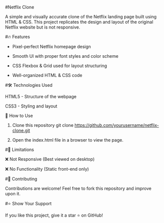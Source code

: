 #Netflix Clone

A simple and visually accurate clone of the Netflix landing page built using HTML & CSS. This project replicates the design and layout of the original Netflix website but is not responsive.


#🔥 Features

* Pixel-perfect Netflix homepage design

* Smooth UI with proper font styles and color scheme

* CSS Flexbox & Grid used for layout structuring

* Well-organized HTML & CSS code
  

#🛠️ Technologies Used

HTML5 - Structure of the webpage

CSS3 - Styling and layout




🚀 How to Use

1. Clone this repository
git clone https://github.com/yourusername/netflix-clone.git

2. Open the index.html file in a browser to view the page.

#📌 Limitations

❌ Not Responsive (Best viewed on desktop)

❌ No Functionality (Static front-end only)

#🤝 Contributing

Contributions are welcome! Feel free to fork this repository and improve upon it.

#⭐ Show Your Support

If you like this project, give it a star ⭐ on GitHub!
